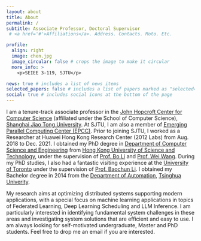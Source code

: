 ```yaml
---
layout: about
title: About
permalink: /
subtitle: Associate Professor, Doctoral Supervisor
 # <a href='#'>Affiliations</a>. Address. Contacts. Moto. Etc.

profile:
  align: right
  image: chen.jpg
  image_circular: false # crops the image to make it circular
  more_info: >
    <p>SEIEE 3-119, SJTU</p>

news: true # includes a list of news items
selected_papers: false # includes a list of papers marked as "selected={true}"
social: true # includes social icons at the bottom of the page
---
```


I am a tenure-track associate professor in the [John Hopcroft Center for Computer Science](https://jhc.sjtu.edu.cn/) (affiliated under the School of Computer Science), [Shanghai Jiao Tong University](https://www.sjtu.edu.cn/). 
At SJTU, I am also a member of [Emerging Parallel Computing Center (EPCC)](http://epcc.sjtu.edu.cn/).
Prior to joining SJTU, I worked as a Researcher at Huawei Hong Kong Research Center (2012 Labs) from Aug. 2018 to Dec. 2021. 
I obtained my PhD degree in [Department of Computer Science and Engineering](https://cse.hkust.edu.hk/) from [Hong Kong University of Science and Technology](https://hkust.edu.hk/), under the supervision of [Prof. Bo Li](https://www.cse.ust.hk/~bli/) and [Prof. Wei Wang](https://www.cse.ust.hk/~weiwa/index.html). 
During my PhD studies, I also had a fantastic visiting experience at the [University of Toronto](https://www.utoronto.ca/) under the supervision of [Prof. Baochun Li](https://iqua.ece.toronto.edu/bli/).
I obtained my Bachelor degree in 2014 from the [Department of Automation](https://www.au.tsinghua.edu.cn/), [Tsinghua Univerity](https://www.tsinghua.edu.cn/).

My research aims at optimizing distributed systems supporting modern applications, with a special focus on machine learning applications in topics of Federated Learning, Deep Learning Scheduling and LLM Inference. 
I am particularly interested in identifying fundamental system challenges in these areas and investigating system solutions that are efficient and easy to use. I am always looking for self-motivated undergraduate, Master and PhD students. Feel free to drop me an email if you are interested. 
